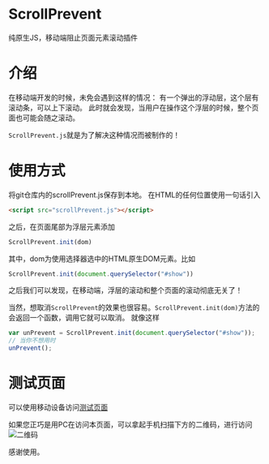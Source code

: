 # ScrollPrevent
纯原生JS，移动端阻止页面元素滚动插件

# 介绍
在移动端开发的时候，未免会遇到这样的情况：
有一个弹出的浮动层，这个层有滚动条，可以上下滚动。
此时就会发现，当用户在操作这个浮层的时候，整个页面也可能会随之滚动。

`ScrollPrevent.js`就是为了解决这种情况而被制作的！

# 使用方式
将git仓库内的scrollPrevent.js保存到本地。
在HTML的任何位置使用一句话引入
```html
<script src="scrollPrevent.js"></script>
```
之后，在页面尾部为浮层元素添加
```javascript
ScrollPrevent.init(dom)
```
其中，dom为使用选择器选中的HTML原生DOM元素。比如
```javascript
ScrollPrevent.init(document.querySelector("#show"))
```
之后我们可以发现，在移动端，浮层的滚动和整个页面的滚动彻底无关了！

当然，想取消`ScrollPrevent`的效果也很容易。`ScrollPrevent.init(dom)`方法的会返回一个函数，调用它就可以取消。
就像这样
```javascript
var unPrevent = ScrollPrevent.init(document.querySelector("#show"));
// 当你不想用时
unPrevent();
```

# 测试页面
可以使用移动设备访问[测试页面](http://139.129.132.196/scrollprevent/)

如果您正巧是用PC在访问本页面，可以拿起手机扫描下方的二维码，进行访问
<br>
![二维码](https://image.hduzplus.xyz/image/1488113445465.png)


感谢使用。
